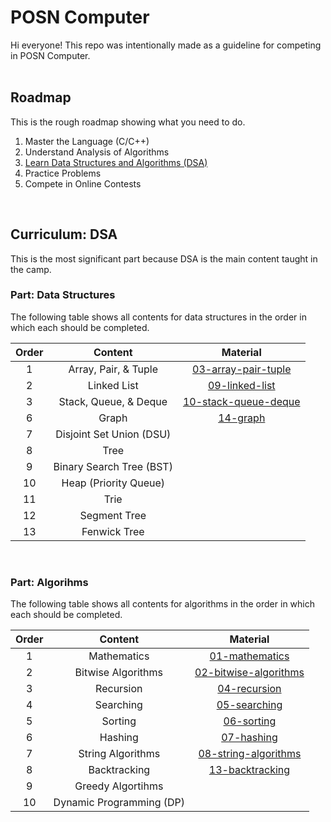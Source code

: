 # POSN Computer

Hi everyone! This repo was intentionally made as a guideline for competing in POSN Computer.
<br><br>

## Roadmap

This is the rough roadmap showing what you need to do.

1. Master the Language (C/C++)
2. Understand Analysis of Algorithms
3. [Learn Data Structures and Algorithms (DSA)](#curriculum-dsa)
4. Practice Problems
5. Compete in Online Contests
<br>

## Curriculum: DSA

This is the most significant part because DSA is the main content taught in the camp.

### Part: Data Structures

The following table shows all contents for data structures in the order in which each should be completed.

| Order | Content | Material |
|:---:|:---:|:---:|
| 1 | Array, Pair, & Tuple | [03-array-pair-tuple](materials/03-array-pair-tuple/) |
| 2 | Linked List | [09-linked-list](materials/09-linked-list/) |
| 3 | Stack, Queue, & Deque | [10-stack-queue-deque](materials/10-stack-queue-deque/) |
| 6 | Graph | [14-graph](materials/14-graph/) |
| 7 | Disjoint Set Union (DSU) | |
| 8 | Tree | |
| 9 | Binary Search Tree (BST) | |
| 10 | Heap (Priority Queue) | |
| 11 | Trie | |
| 12 | Segment Tree | |
| 13 | Fenwick Tree | |
<br>

### Part: Algorihms

The following table shows all contents for algorithms in the order in which each should be completed.

| Order | Content | Material |
|:---:|:---:|:---:|
| 1 | Mathematics | [01-mathematics](materials/01-mathematics/) |
| 2 | Bitwise Algorithms | [02-bitwise-algorithms](materials/02-bitwise-algorithms/) |
| 3 | Recursion | [04-recursion](materials/04-recursion/) |
| 4 | Searching | [05-searching](materials/05-searching/) |
| 5 | Sorting | [06-sorting](materials/06-sorting/) |
| 6 | Hashing | [07-hashing](materials/07-hashing/) |
| 7 | String Algorithms | [08-string-algorithms](materials/08-string-algorithms/) |
| 8 | Backtracking | [13-backtracking](materials/13-backtracking/) |
| 9 | Greedy Algortihms | |
| 10 | Dynamic Programming (DP) | |